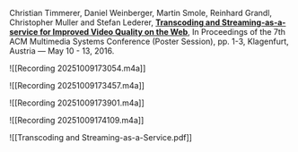 Christian Timmerer, Daniel Weinberger, Martin Smole, Reinhard Grandl, Christopher Muller and Stefan Lederer, [**Transcoding and Streaming-as-a-service for Improved Video Quality on the Web**](https://dl.acm.org/citation.cfm?id=2910017.2910637), In Proceedings of the 7th ACM Multimedia Systems Conference (Poster Session), pp. 1-3, Klagenfurt, Austria — May 10 - 13, 2016.


![[Recording 20251009173054.m4a]]

![[Recording 20251009173457.m4a]]

![[Recording 20251009173901.m4a]]

![[Recording 20251009174109.m4a]]



![[Transcoding and Streaming-as-a-Service.pdf]]
